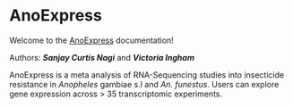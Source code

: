 # AnoExpress

Welcome to the [AnoExpress](https://github.com/sanjaynagi/AnoExpress/) documentation!

Authors:
***Sanjay Curtis Nagi*** and ***Victoria Ingham***

AnoExpress is a meta analysis of RNA-Sequencing studies into insecticide resistance in *Anopheles* gambiae s.l and *An. funestus*. Users can explore gene expression across > 35 transcriptomic experiments. 


```{tableofcontents}
```
